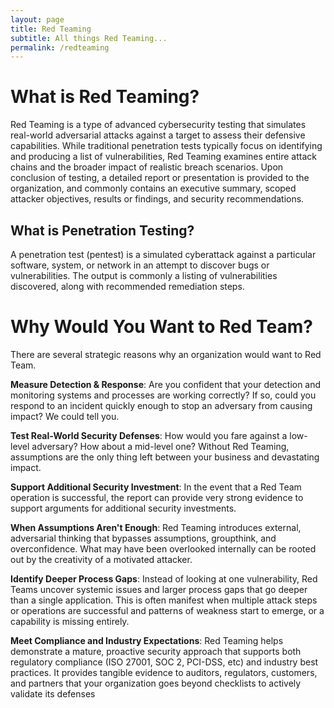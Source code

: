 ```yaml
---
layout: page
title: Red Teaming
subtitle: All things Red Teaming...
permalink: /redteaming
---
```


# What is Red Teaming?

Red Teaming is a type of advanced cybersecurity testing that simulates real-world adversarial attacks against a target to assess their defensive capabilities. While traditional penetration tests typically focus on identifying and producing a list of vulnerabilities, Red Teaming examines entire attack chains and the broader impact of realistic breach scenarios. Upon conclusion of testing, a detailed report or presentation is provided to the organization, and commonly contains an executive summary, scoped attacker objectives, results or findings, and security recommendations.

## What is Penetration Testing?

A penetration test (pentest) is a simulated cyberattack against a particular software, system, or network in an attempt to discover bugs or vulnerabilities. The output is commonly a listing of vulnerabilities discovered, along with recommended remediation steps.

# Why Would You Want to Red Team?

There are several strategic reasons why an organization would want to Red Team.

**Measure Detection & Response**: Are you confident that your detection and monitoring systems and processes are working correctly? If so, could you respond to an incident quickly enough to stop an adversary from causing impact? We could tell you.

**Test Real-World Security Defenses**: How would you fare against a low-level adversary? How about a mid-level one? Without Red Teaming, assumptions are the only thing left between your business and devastating impact.

**Support Additional Security Investment**: In the event that a Red Team operation is successful, the report can provide very strong evidence to support arguments for additional security investments.

**When Assumptions Aren't Enough**: Red Teaming introduces external, adversarial thinking that bypasses assumptions, groupthink, and overconfidence. What may have been overlooked internally can be rooted out by the creativity of a motivated attacker.

**Identify Deeper Process Gaps**: Instead of looking at one vulnerability, Red Teams uncover systemic issues and larger process gaps that go deeper than a single application. This is often manifest when multiple attack steps or operations are successful and patterns of weakness start to emerge, or a capability is missing entirely.

**Meet Compliance and Industry Expectations**: Red Teaming helps demonstrate a mature, proactive security approach that supports both regulatory compliance (ISO 27001, SOC 2, PCI-DSS, etc) and industry best practices. It provides tangible evidence to auditors, regulators, customers, and partners that your organization goes beyond checklists to actively validate its defenses

